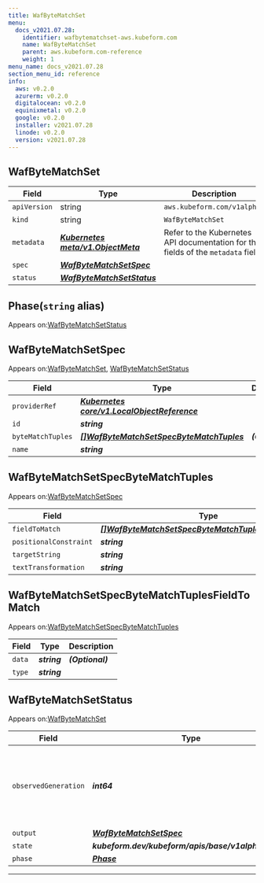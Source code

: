 ```yaml
---
title: WafByteMatchSet
menu:
  docs_v2021.07.28:
    identifier: wafbytematchset-aws.kubeform.com
    name: WafByteMatchSet
    parent: aws.kubeform.com-reference
    weight: 1
menu_name: docs_v2021.07.28
section_menu_id: reference
info:
  aws: v0.2.0
  azurerm: v0.2.0
  digitalocean: v0.2.0
  equinixmetal: v0.2.0
  google: v0.2.0
  installer: v2021.07.28
  linode: v0.2.0
  version: v2021.07.28
---
```


## WafByteMatchSet
| Field | Type | Description |
| ------ | ----- | ----------- |
| `apiVersion` | string | `aws.kubeform.com/v1alpha1` |
|    `kind` | string | `WafByteMatchSet` |
| `metadata` | ***[Kubernetes meta/v1.ObjectMeta](https://v1-18.docs.kubernetes.io/docs/reference/generated/kubernetes-api/v1.18/#objectmeta-v1-meta)***|Refer to the Kubernetes API documentation for the fields of the `metadata` field.|
| `spec` | ***[WafByteMatchSetSpec](#wafbytematchsetspec)***||
| `status` | ***[WafByteMatchSetStatus](#wafbytematchsetstatus)***||
## Phase(`string` alias)

Appears on:[WafByteMatchSetStatus](#wafbytematchsetstatus)

## WafByteMatchSetSpec

Appears on:[WafByteMatchSet](#wafbytematchset), [WafByteMatchSetStatus](#wafbytematchsetstatus)

| Field | Type | Description |
| ------ | ----- | ----------- |
| `providerRef` | ***[Kubernetes core/v1.LocalObjectReference](https://v1-18.docs.kubernetes.io/docs/reference/generated/kubernetes-api/v1.18/#localobjectreference-v1-core)***||
| `id` | ***string***||
| `byteMatchTuples` | ***[[]WafByteMatchSetSpecByteMatchTuples](#wafbytematchsetspecbytematchtuples)***| ***(Optional)*** |
| `name` | ***string***||
## WafByteMatchSetSpecByteMatchTuples

Appears on:[WafByteMatchSetSpec](#wafbytematchsetspec)

| Field | Type | Description |
| ------ | ----- | ----------- |
| `fieldToMatch` | ***[[]WafByteMatchSetSpecByteMatchTuplesFieldToMatch](#wafbytematchsetspecbytematchtuplesfieldtomatch)***||
| `positionalConstraint` | ***string***||
| `targetString` | ***string***| ***(Optional)*** |
| `textTransformation` | ***string***||
## WafByteMatchSetSpecByteMatchTuplesFieldToMatch

Appears on:[WafByteMatchSetSpecByteMatchTuples](#wafbytematchsetspecbytematchtuples)

| Field | Type | Description |
| ------ | ----- | ----------- |
| `data` | ***string***| ***(Optional)*** |
| `type` | ***string***||
## WafByteMatchSetStatus

Appears on:[WafByteMatchSet](#wafbytematchset)

| Field | Type | Description |
| ------ | ----- | ----------- |
| `observedGeneration` | ***int64***| ***(Optional)*** Resource generation, which is updated on mutation by the API Server.|
| `output` | ***[WafByteMatchSetSpec](#wafbytematchsetspec)***| ***(Optional)*** |
| `state` | ***kubeform.dev/kubeform/apis/base/v1alpha1.State***| ***(Optional)*** |
| `phase` | ***[Phase](#phase)***| ***(Optional)*** |
---
